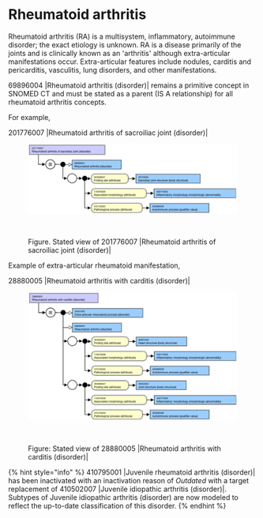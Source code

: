 # Rheumatoid arthritis

Rheumatoid arthritis (RA) is a multisystem, inflammatory, autoimmune disorder; the exact etiology is unknown. RA is a disease primarily of the joints and is clinically known as an 'arthritis' although extra-articular manifestations occur. Extra-articular features include nodules, carditis and pericarditis, vasculitis, lung disorders, and other manifestations.

69896004 |Rheumatoid arthritis (disorder)| remains a primitive concept in SNOMED CT and must be stated as a parent (IS A relationship) for all rheumatoid arthritis concepts.

For example,

201776007 |Rheumatoid arthritis of sacroiliac joint (disorder)|

<figure><img src="../../../../../../.gitbook/assets/image (46).png" alt=""><figcaption></figcaption></figure>

<figure><img src="../../../../../../authoring/clinical-finding-and-disorder/images/174690543.png" alt=""><figcaption><p>Figure. Stated view of 201776007 |Rheumatoid arthritis of sacroiliac joint (disorder)|</p></figcaption></figure>

Example of extra-articular rheumatoid manifestation,

28880005 |Rheumatoid arthritis with carditis (disorder)|

<figure><img src="../../../../../../.gitbook/assets/image (47).png" alt=""><figcaption></figcaption></figure>

<figure><img src="../../../../../../authoring/clinical-finding-and-disorder/images/174690542.png" alt=""><figcaption><p>Figure:  Stated view of 28880005 |Rheumatoid arthritis with carditis (disorder)|</p></figcaption></figure>

{% hint style="info" %}
410795001 |Juvenile rheumatoid arthritis (disorder)| has been inactivated with an inactivation reason of _Outdated_ with a target replacement of 410502007 |Juvenile idiopathic arthritis (disorder)|. Subtypes of Juvenile idiopathic arthritis (disorder) are now modeled to reflect the up-to-date classification of this disorder.
{% endhint %}
